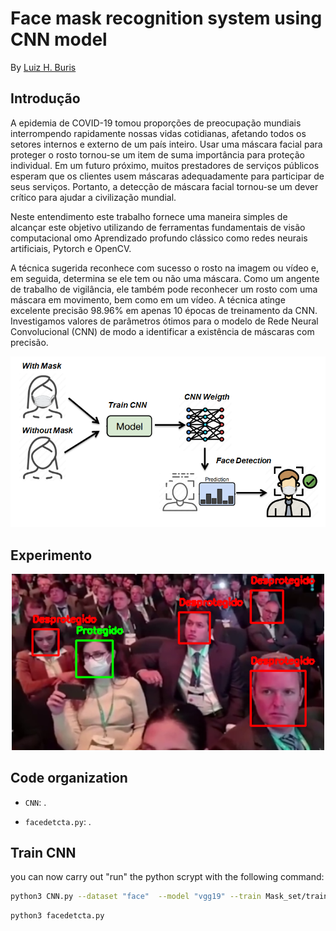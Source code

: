 # Face mask recognition system using CNN model

By [Luiz H. Buris](http://)

## Introdução

A epidemia de COVID-19 tomou proporções de preocupação mundiais interrompendo rapidamente nossas vidas cotidianas, afetando todos os setores internos e externo de um país inteiro. Usar uma máscara facial para proteger o rosto tornou-se um item de suma importância para proteção individual. Em um futuro próximo, muitos prestadores de serviços públicos esperam que os clientes usem máscaras adequadamente para participar de seus serviços. Portanto, a detecção de máscara facial tornou-se um dever crítico para ajudar a civilização mundial.

Neste entendimento este trabalho fornece uma maneira simples de alcançar este objetivo utilizando de ferramentas fundamentais de visão computacional omo Aprendizado profundo clássico como redes neurais artificiais, Pytorch e OpenCV.

A técnica sugerida reconhece com sucesso o rosto na imagem ou vídeo e, em seguida, determina se ele tem ou não uma máscara. Como um angente de trabalho de vigilância, ele também pode reconhecer um rosto com uma máscara em movimento, bem como em um vídeo. A técnica atinge excelente precisão 98.96% em apenas 10 épocas de treinamento da CNN. Investigamos valores de parâmetros ótimos para o modelo de Rede Neural Convolucional (CNN) de modo a identificar a existência de máscaras com precisão.

<p align="center">
<img src="./fig/faceDetection.PNG" width="600px"></img>
</p>



## Experimento 


<p align="center">
<img src="./fig/Capturar.PNG" width="500px"></img>
</p>


## Code organization

- `CNN`: .


- `facedetcta.py`: .


## Train CNN 
you can now carry out "run" the python scrypt with the following command:

```sh
python3 CNN.py --dataset "face"  --model "vgg19" --train Mask_set/train --test Mask_set/test --n_classe 2 --input_size 32 --epoch 20

```


```sh
python3 facedetcta.py 

```
